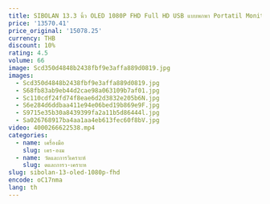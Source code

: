 ```yaml
---
title: SIBOLAN 13.3 นิ้ว OLED 1080P FHD Full HD USB แบบพกพา Portatil Monitor แล็ปท็อปหน้าจอ Extender Monitor OLED จอแสดงผลแล็ปท็อป
price: '13570.41'
price_original: '15078.25'
currency: THB
discount: 10%
rating: 4.5
volume: 66
image: Scd350d4848b2438fbf9e3affa889d0819.jpg
images:
  - Scd350d4848b2438fbf9e3affa889d0819.jpg
  - S68fb83ab9eb44d2cae98a063109b7af01.jpg
  - Sc110cdf24fd74f8eae6d2d3832e205b6N.jpg
  - S6e284d6ddbaa411e94e06bed19b869e9F.jpg
  - S9715e35b30a8439399fa2a11b5d86444l.jpg
  - Sa026768917ba4aa1aa4eb613fec60f8bV.jpg
video: 4000266622538.mp4
categories:
  - name: เครื่องมือ
    slug: เคร-องม
  - name: วัดและการวิเคราะห์
    slug: ดและการว-เคราะห
slug: sibolan-13-oled-1080p-fhd
encode: oC17nma
lang: th
---
```

  